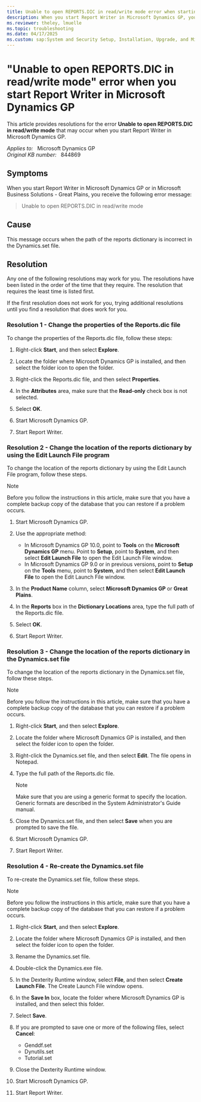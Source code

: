 ```yaml
---
title: Unable to open REPORTS.DIC in read/write mode error when starting Report Writer
description: When you start Report Writer in Microsoft Dynamics GP, you receive the error message - Unable to open REPORTS.DIC in read/write mode.
ms.reviewer: theley, lmuelle 
ms.topic: troubleshooting
ms.date: 04/17/2025
ms.custom: sap:System and Security Setup, Installation, Upgrade, and Migrations
---
```

# "Unable to open REPORTS.DIC in read/write mode" error when you start Report Writer in Microsoft Dynamics GP

This article provides resolutions for the error **Unable to open REPORTS.DIC in read/write mode** that may occur when you start Report Writer in Microsoft Dynamics GP.

_Applies to:_ &nbsp; Microsoft Dynamics GP  
_Original KB number:_ &nbsp; 844869

## Symptoms

When you start Report Writer in Microsoft Dynamics GP or in Microsoft Business Solutions - Great Plains, you receive the following error message:

> Unable to open REPORTS.DIC in read/write mode

## Cause

This message occurs when the path of the reports dictionary is incorrect in the Dynamics.set file.

## Resolution

Any one of the following resolutions may work for you. The resolutions have been listed in the order of the time that they require. The resolution that requires the least time is listed first.

If the first resolution does not work for you, trying additional resolutions until you find a resolution that does work for you.

### Resolution 1 - Change the properties of the Reports.dic file

To change the properties of the Reports.dic file, follow these steps:

1. Right-click **Start**, and then select **Explore**.

2. Locate the folder where Microsoft Dynamics GP is installed, and then select the folder icon to open the folder.
3. Right-click the Reports.dic file, and then select **Properties**.
4. In the **Attributes** area, make sure that the **Read-only** check box is not selected.
5. Select **OK**.
6. Start Microsoft Dynamics GP.
7. Start Report Writer.

### Resolution 2 - Change the location of the reports dictionary by using the Edit Launch File program

To change the location of the reports dictionary by using the Edit Launch File program, follow these steps.

> [!NOTE]
> Before you follow the instructions in this article, make sure that you have a complete backup copy of the database that you can restore if a problem occurs.

1. Start Microsoft Dynamics GP.

2. Use the appropriate method:

    - In Microsoft Dynamics GP 10.0, point to **Tools** on the **Microsoft Dynamics GP** menu. Point to **Setup**, point to **System**, and then select **Edit Launch File** to open the Edit Launch File window.
    - In Microsoft Dynamics GP 9.0 or in previous versions, point to **Setup** on the **Tools** menu, point to **System**, and then select **Edit Launch File** to open the Edit Launch File window.

3. In the **Product Name** column, select **Microsoft Dynamics GP** or **Great Plains**.
4. In the **Reports** box in the **Dictionary Locations** area, type the full path of the Reports.dic file.
5. Select **OK**.
6. Start Report Writer.

### Resolution 3 - Change the location of the reports dictionary in the Dynamics.set file

To change the location of the reports dictionary in the Dynamics.set file, follow these steps.

> [!NOTE]
> Before you follow the instructions in this article, make sure that you have a complete backup copy of the database that you can restore if a problem occurs.

1. Right-click **Start**, and then select **Explore**.

2. Locate the folder where Microsoft Dynamics GP is installed, and then select the folder icon to open the folder.
3. Right-click the Dynamics.set file, and then select **Edit**. The file opens in Notepad.
4. Type the full path of the Reports.dic file.

   > [!NOTE]
   > Make sure that you are using a generic format to specify the location. Generic formats are described in the System Administrator's Guide manual.

5. Close the Dynamics.set file, and then select **Save** when you are prompted to save the file.
6. Start Microsoft Dynamics GP.
7. Start Report Writer.

### Resolution 4 - Re-create the Dynamics.set file

To re-create the Dynamics.set file, follow these steps.

> [!NOTE]
> Before you follow the instructions in this article, make sure that you have a complete backup copy of the database that you can restore if a problem occurs.

1. Right-click **Start**, and then select **Explore**.

2. Locate the folder where Microsoft Dynamics GP is installed, and then select the folder icon to open the folder.
3. Rename the Dynamics.set file.
4. Double-click the Dynamics.exe file.
5. In the Dexterity Runtime window, select **File**, and then select **Create Launch File**. The Create Launch File window opens.
6. In the **Save In** box, locate the folder where Microsoft Dynamics GP is installed, and then select this folder.
7. Select **Save**.
8. If you are prompted to save one or more of the following files, select **Cancel**:

    - Genddf.set
    - Dynutils.set
    - Tutorial.set
9. Close the Dexterity Runtime window.
10. Start Microsoft Dynamics GP.
11. Start Report Writer.
